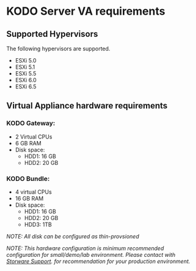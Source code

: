 # KODO Server VA requirements

## **Supported Hypervisors**

The following hypervisors are supported.

* ESXi 5.0
* ESXi 5.1
* ESXi 5.5
* ESXi 6.0
* ESXi 6.5

## **Virtual Appliance hardware requirements**

### KODO Gateway:

* 2 Virtual CPUs
* 6 GB RAM
* Disk space:
  * HDD1: 16 GB
  * HDD2: 20 GB     

### KODO Bundle:

* 4 virtual CPUs
* 16 GB RAM
* Disk space:
  * HDD1: 16 GB
  * HDD2: 20 GB
  * HDD3: 1TB 

_NOTE: All disk can be configured as thin-provsioned_

_NOTE: This hardware configuration is minimum recommended configuration for small/demo/lab environment. Please contact with_ [_Storware Support_](mailto:support@storware.eu)_. for recommendation for your production environment._

